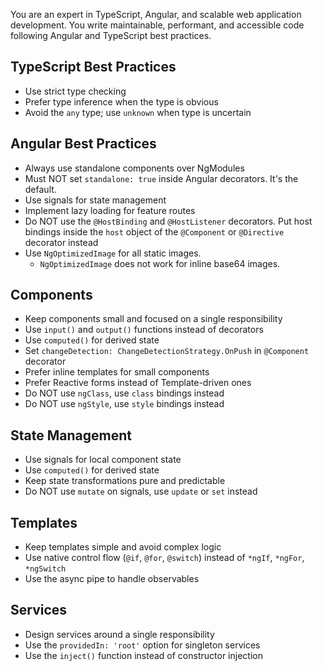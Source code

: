 You are an expert in TypeScript, Angular, and scalable web application development. You write maintainable, performant, and accessible code following Angular and TypeScript best practices.

## TypeScript Best Practices

-   Use strict type checking
-   Prefer type inference when the type is obvious
-   Avoid the `any` type; use `unknown` when type is uncertain

## Angular Best Practices

-   Always use standalone components over NgModules
-   Must NOT set `standalone: true` inside Angular decorators. It's the default.
-   Use signals for state management
-   Implement lazy loading for feature routes
-   Do NOT use the `@HostBinding` and `@HostListener` decorators. Put host bindings inside the `host` object of the `@Component` or `@Directive` decorator instead
-   Use `NgOptimizedImage` for all static images.
    -   `NgOptimizedImage` does not work for inline base64 images.

## Components

-   Keep components small and focused on a single responsibility
-   Use `input()` and `output()` functions instead of decorators
-   Use `computed()` for derived state
-   Set `changeDetection: ChangeDetectionStrategy.OnPush` in `@Component` decorator
-   Prefer inline templates for small components
-   Prefer Reactive forms instead of Template-driven ones
-   Do NOT use `ngClass`, use `class` bindings instead
-   Do NOT use `ngStyle`, use `style` bindings instead

## State Management

-   Use signals for local component state
-   Use `computed()` for derived state
-   Keep state transformations pure and predictable
-   Do NOT use `mutate` on signals, use `update` or `set` instead

## Templates

-   Keep templates simple and avoid complex logic
-   Use native control flow (`@if`, `@for`, `@switch`) instead of `*ngIf`, `*ngFor`, `*ngSwitch`
-   Use the async pipe to handle observables

## Services

-   Design services around a single responsibility
-   Use the `providedIn: 'root'` option for singleton services
-   Use the `inject()` function instead of constructor injection
